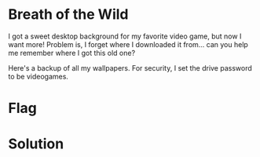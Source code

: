 # Breath of the Wild
I got a sweet desktop background for my favorite video game, but now I want more! Problem is, I forget where I downloaded it from... can you help me remember where I got this old one?

Here's a backup of all my wallpapers. For security, I set the drive password to be videogames.

# Flag

# Solution